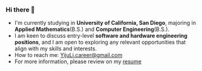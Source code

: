 ### Hi there 👋

<!--
**Yiju-Li/Yiju-Li** is a ✨ _special_ ✨ repository because its `README.md` (this file) appears on your GitHub profile.

Here are some ideas to get you started:

- 🔭 I’m currently working on ...
- 🌱 I’m currently learning ...
- 👯 I’m looking to collaborate on ...
- 🤔 I’m looking for help with ...
- 💬 Ask me about ...
- 📫 How to reach me: ...
- 😄 Pronouns: ...
- ⚡ Fun fact: ...
-->

- I'm currently studying in **University of California, San Diego**, majoring in **Applied Mathematics**(B.S.) and **Computer Engineering**(B.S.).
- I am keen to discuss entry-level **software and hardware engineering positions**, and I am open to exploring any relevant opportunities that align with my skills and interests.
- How to reach me: YijuLi.career@gmail.com
- For more information, please review on my [resume](yijuli.info)

<!--
- Proficiency in
  - REACT
  - Python
  - C
  - SystemVerilog(HDL)
- Skills
  - Basic and advanced Data sctructures
  - Basic and advanced Algorithms, specialized in combinators and graph
  - Modern Software Development Workflow(AGILE)
  - Tools related to above workflow(VSCode, Github, CI/CD and more)
  - Data Science(Data Engineering and Mathematical Analysis)
  - Basic AI skills(RL algoirthms, NN)

-->
